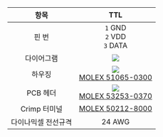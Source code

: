 
|항목|TTL|
|:---:|:---:|
|핀 번|`1` GND<br>`2` VDD<br>`3` DATA|
|다이어그램|![](/assets/images/dxl/molex_532530370_diagram.png)|
|하우징|![](/assets/images/dxl/molex_510650300.png)<br />[MOLEX 51065-0300]|
|PCB 헤더|![](/assets/images/dxl/molex_532530370.png)<br />[MOLEX 53253-0370]|
|Crimp 터미널|[MOLEX 50212-8000]|
|다이나믹셀 전선규격|24 AWG|

[MOLEX 51065-0300]: https://www.molex.com/molex/products/datasheet.jsp?part=active/0510650300_CRIMP_HOUSINGS.xml&channel=Product
[MOLEX 53253-0370]: https://www.molex.com/molex/products/datasheet.jsp?part=active/0532530370_PCB_HEADERS.xml
[MOLEX 50212-8000]: https://www.molex.com/molex/products/datasheet.jsp?part=active/0502128000_CRIMP_TERMINALS.xml
